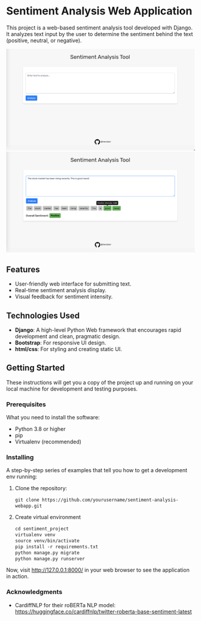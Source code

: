 # Sentiment Analysis Web Application

This project is a web-based sentiment analysis tool developed with Django. It analyzes text input by the user to determine the sentiment behind the text (positive, neutral, or negative).

![Initial config](./site_pic_initial.png)
![After query config](./site_pic_query.png)


## Features

- User-friendly web interface for submitting text.
- Real-time sentiment analysis display.
- Visual feedback for sentiment intensity.

## Technologies Used

- **Django**: A high-level Python Web framework that encourages rapid development and clean, pragmatic design.
- **Bootstrap**: For responsive UI design.
- **html/css**: For styling and creating static UI.
## Getting Started

These instructions will get you a copy of the project up and running on your local machine for development and testing purposes.

### Prerequisites

What you need to install the software:

- Python 3.8 or higher
- pip
- Virtualenv (recommended)

### Installing

A step-by-step series of examples that tell you how to get a development env running:

1. Clone the repository:
   
   ```
   git clone https://github.com/yourusername/sentiment-analysis-webapp.git
   ```
3. Create virtual environment
    ```
    cd sentiment_project
    virtualenv venv
    source venv/bin/activate
    pip install -r requirements.txt
    python manage.py migrate
    python manage.py runserver
    ```
Now, visit http://127.0.0.1:8000/ in your web browser to see the application in action.

### Acknowledgments
- CardiffNLP for their roBERTa NLP model: https://huggingface.co/cardiffnlp/twitter-roberta-base-sentiment-latest


